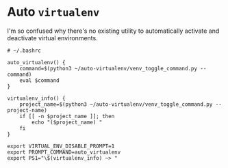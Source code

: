 # Auto `virtualenv`

I'm so confused why there's no existing utility to automatically activate and
deactivate virtual environments.

```
# ~/.bashrc

auto_virtualenv() {
    command=$(python3 ~/auto-virtualenv/venv_toggle_command.py --command)
    eval $command
}

virtualenv_info() {
    project_name=$(python3 ~/auto-virtualenv/venv_toggle_command.py --project-name)
    if [[ -n $project_name ]]; then
        echo "($project_name) "
    fi
}

export VIRTUAL_ENV_DISABLE_PROMPT=1
export PROMPT_COMMAND=auto_virtualenv
export PS1="\$(virtualenv_info) ~> "
```
